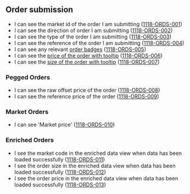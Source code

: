 ## Order submission

- I can see the market id of the order I am submitting (<a name="1118-ORDS-001" href="#1118-ORDS-001">1118-ORDS-001</a>)
- I can see the direction of order I am submitting (<a name="1118-ORDS-002" href="#1118-ORDS-002">1118-ORDS-002</a>)
- I can see the type of the order I am submitting (<a name="1118-ORDS-003" href="#1118-ORDS-003">1118-ORDS-003</a>)
- I can see the reference of the order I am submitting (<a name="1118-ORDS-004" href="#1118-ORDS-004">1118-ORDS-004</a>)
- I can see any relevant [order badges](./1119-ORBD-order_badges.md) (<a name="1118-ORDS-005" href="#1118-ORDS-005">1118-ORDS-005</a>)
- I can see the [price of the order with tooltip](./1127-DECM-decimal_numbers.md) (<a name="1118-ORDS-006" href="#1118-ORDS-006">1118-ORDS-006</a>)
- I can see the [size of the order with tooltip](./1127-DECM-decimal_numbers.md) (<a name="1118-ORDS-007" href="#1118-ORDS-007">1118-ORDS-007</a>)

### Pegged Orders

- I can see the raw offset price of the order (<a name="1118-ORDS-008" href="#1118-ORDS-008">1118-ORDS-008</a>)
- I can see the reference price of the order (<a name="1118-ORDS-009" href="#1118-ORDS-009">1118-ORDS-009</a>)

### Market Orders

- I can see 'Market price' (<a name="1118-ORDS-013" href="#1118-ORDS-010">1118-ORDS-010</a>)

### Enriched Orders

- I see the market code in the enriched data view when data has been loaded successfully (<a name="1118-ORDS-011" href="#1118-ORDS-011">1118-ORDS-011</a>)
- I see the order size in the enriched data view when data has been loaded successfully (<a name="1118-ORDS-012" href="#1118-ORDS-012">1118-ORDS-012</a>)
- I see the order price in the enriched data view when data has been loaded successfully (<a name="1118-ORDS-013" href="#1118-ORDS-013">1118-ORDS-013</a>)

